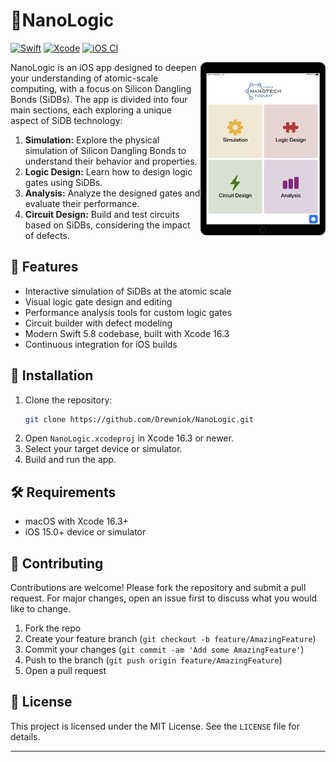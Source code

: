 # 📱NanoLogic

[![Swift](https://img.shields.io/badge/Swift-5.8-orange.svg?style=flat&logo=swift)](https://swift.org)
[![Xcode](https://img.shields.io/badge/Xcode-16.3-blue.svg?style=flat&logo=xcode)](https://developer.apple.com/xcode/)
[![iOS CI](https://img.shields.io/github/actions/workflow/status/Drewniok/NanoLogic/ios.yml?branch=main&label=iOS%20CI&style=flat&color=blue&logo=apple)](https://github.com/Drewniok/NanoLogic/actions/workflows/ios.yml)

<img src="resources/screenshots/overview_picture.png" alt="overview" align="right" width="200"/>

NanoLogic is an iOS app designed to deepen your understanding of atomic-scale computing, with a focus on Silicon Dangling Bonds (SiDBs). The app is divided into four main sections, each exploring a unique aspect of SiDB technology:

1. **Simulation:** Explore the physical simulation of Silicon Dangling Bonds to understand their behavior and properties.
2. **Logic Design:** Learn how to design logic gates using SiDBs.
3. **Analysis:** Analyze the designed gates and evaluate their performance.
4. **Circuit Design:** Build and test circuits based on SiDBs, considering the impact of defects.


## 🚀 Features

- Interactive simulation of SiDBs at the atomic scale
- Visual logic gate design and editing
- Performance analysis tools for custom logic gates
- Circuit builder with defect modeling
- Modern Swift 5.8 codebase, built with Xcode 16.3
- Continuous integration for iOS builds

## 📲 Installation

1. Clone the repository:
   ```sh
   git clone https://github.com/Drewniok/NanoLogic.git
2. Open `NanoLogic.xcodeproj` in Xcode 16.3 or newer.
3. Select your target device or simulator.
4. Build and run the app.

## 🛠️ Requirements

- macOS with Xcode 16.3+
- iOS 15.0+ device or simulator

## 🤝 Contributing

Contributions are welcome! Please fork the repository and submit a pull request. For major changes, open an issue first to discuss what you would like to change.

1. Fork the repo
2. Create your feature branch (`git checkout -b feature/AmazingFeature`)
3. Commit your changes (`git commit -am 'Add some AmazingFeature'`)
4. Push to the branch (`git push origin feature/AmazingFeature`)
5. Open a pull request

## 📄 License

This project is licensed under the MIT License. See the `LICENSE` file for details.

---

